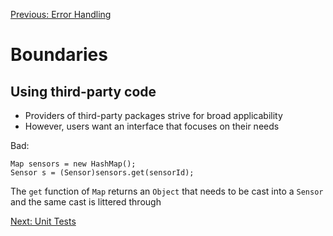 [Previous: Error Handling](error-handling.md)

# Boundaries

## Using third-party code

- Providers of third-party packages strive for broad applicability
- However, users want an interface that focuses on their needs

Bad:

    Map sensors = new HashMap();
    Sensor s = (Sensor)sensors.get(sensorId);
    
The `get` function of `Map` returns an `Object` that needs to be cast into a `Sensor` and the same cast is littered through 

[Next: Unit Tests](unit-tests.md)

